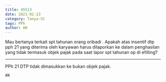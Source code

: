 ```yaml
---
title: 45513
date: 2021-02-23
category: Tanya-SC
tags: PPh
author: AN
---
```


Mau bertanya terkait spt tahunan orang oribadi . Apakah atas insentif dtp pph 21 yang diterima oleh karyawan harus dilaporkan ke dalam penghasilan yang tidak termasuk objek pajak pada saat lapor spt tahunan op di efilling?

---

PPh 21 DTP tidak dimasukkan ke bukan objek pajak.

`AN`
